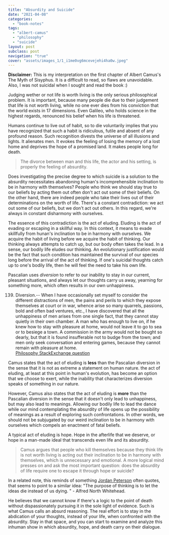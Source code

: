 ```yaml
---
title: "Absurdity and Suicide"
date: "2021-04-08"
categories:
  - "book-notes"
tags:
  - "albert-camus"
  - "philosophy"
  - "suicide"
layout: post
subclass: post
navigation: "true"
cover: "assets/images_1/1_i1me0vg6mcevejehi4ha0w.jpeg"
---
```


**Disclaimer:** This is my interpretation on the first chapter of Albert Camus's The Myth of Sisyphus. It is a difficult to read, so flaws are unavoidable. Also, I was not suicidal when I sought and read the book :)

Judging wether or not life is worth living is the only serious philosophical problem. It is important, because many people die due to their judgement that life is not worth living, while no one ever dies from his conviction that the world exists in 17 dimensions. Even Galileo, who holds science in the highest regards, renounced his belief when his life is threatened.

Humans continue to live out of habit, so to die voluntarily implies that you have recognized that such a habit is ridiculous, futile and absent of any profound reason. Such recognition divests the universe of all illusions and lights. It alienates men. It evokes the feeling of losing the memory of a lost home and deprives the hope of a promised land. It makes people long for death.

> The divorce between man and this life, the actor and his setting, is properly the feeling of absurdity.

Does investigating the precise degree to which suicide is a solution to the absurdity necessitates abandoning human's incomprehensible inclination to be in harmony with themselves? People who think we should stay true to our beliefs by acting them out often don't act out some of their beliefs. On the other hand, there are indeed people who take their lives out of their determinations on the worth of life. There's a constant contradiction: we act out some of our beliefs, but we don't act out others. In this regard, we're always in constant disharmony with ourselves.

The essence of this contradiction is the act of eluding. Eluding is the act of evading or escaping in a skillful way. In this context, it means to evade skillfully from hunan's inclination to be in harmony with ourselves. We acquire the habit of living before we acquire the habit of thinking. Our thinking always attempts to catch up, but our body often takes the lead. In a sense, our bodily life eludes our thinking. An evolutionary justification would be the fact that such condition has maintained the survival of our species long before the arrival of the act of thinking. If one's suicidal thoughts catch up to one's bodily life, then he will feel the need to take his own life.

Pascalian uses _diversion_ to refer to our inability to stay in our current, pleasant situations, and always let our thoughts carry us away, yearning for something more, which often results in our own unhappiness.

139. Diversion.-- When I have occasionally set myself to consider the different distractions of men, the pains and perils to which they expose themselves at court or in war, whence arise so many quarrels, passions, bold and often bad ventures, etc., I have discovered that all the unhappiness of men arises from one single fact, that they cannot stay quietly in their own chamber. A man who has enough to live on, if he knew how to stay with pleasure at home, would not leave it to go to sea or to besiege a town. A commission in the army would not be bought so dearly, but that it is found insufferable not to budge from the town; and men only seek conversation and entering games, because they cannot remain with pleasure at home.  
    [Philosophy StackExchange question](https://philosophy.stackexchange.com/questions/77705/myth-of-sisyphus-what-is-pascalian-sense)

Camus states that the act of eluding is **less** than the Pascalian diversion in the sense that it is not as extreme a statement on human nature. the act of eluding, at least at this point in human's evolution, has become an option that we choose to exert, while the inability that characterizes diversion speaks of something in our nature.

However, Camus also states that the act of eluding is **more** than the Pascalian diversion in the sense that it doesn't only lead to unhappiness, but may also lead to meanings. Allowing our bodily life to lead the dance while our mind contemplating the absurdity of life opens up the possibility of meanings as a result of exploring such confrontations. In other words, we should not be subjugated by our weird inclination to be in harmony with ourselves which compels an enactment of fatal beliefs.

A typical act of eluding is hope. Hope in the afterlife that we deserve, or hope in a man-made ideal that transcends even life and its absurdity.

> Camus argues that people who kill themselves because they think life is not worth living is acting out their inclination to be in harmony with themselves, which is unnecessary and emotional. A more logical mind presses on and ask the most important question: does the absurdity of life require one to escape it through hope or suicide?

In a related note, this reminds of something [Jordan Peterson](//obsidian.md/Jordan%20Peterson) often quotes, that seems to point to a similar idea: "The purpose of thinking is to let the ideas die instead of us dying. " - Alfred North Whitehead.

He believes that we cannot know if there's a logic to the point of death without dispassionately pursuing it in the sole light of evidence. Such is what Camus calls an absurd reasoning. The real effort is to stay in the abdication of your thoughts, instead of your life, when confronted with the absurdity. Stay in that space, and you can start to examine and analyze this inhuman show in which absurdity, hope, and death carry on their dialogue.
